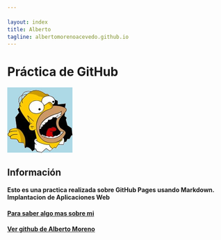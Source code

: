```yaml
---

layout: index
title: Alberto
tagline: albertomorenoacevedo.github.io
---
```

# Práctica de GitHub

![imagen](foto1.jpg) 
   
## Información

#### Esto es una practica realizada sobre GitHub Pages usando Markdown. Implantacion de Aplicaciones Web

#### [Para saber algo mas sobre mi](/about)

#### [Ver github de Alberto Moreno](https://github.com/albertomorenoacevedo)
